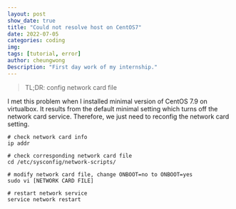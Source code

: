 ```yaml
---
layout: post
show_date: true
title: "Could not resolve host on CentOS7"
date: 2022-07-05
categories: coding
img:
tags: [tutorial, error]
author: cheungwong
Description: "First day work of my internship."
---
```


>TL;DR: config network card file

I met this problem when I installed minimal version of CentOS 7.9 on virtualbox. It results from the default minimal setting which turns off the network card service. Therefore, we just need to reconfig the network card setting.

```
# check network card info
ip addr

# check corresponding network card file
cd /etc/sysconfig/network-scripts/

# modify network card file, change ONBOOT=no to ONBOOT=yes
sudo vi [NETWORK CARD FILE]

# restart network service
service network restart 
```
